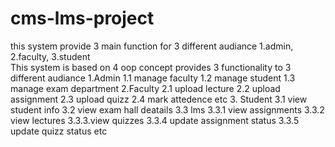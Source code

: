 # cms-lms-project
this system provide 3 main function for 3 different audiance 1.admin, 2.faculty, 3.student  
This system is based on 4 oop concept
provides 3 functionality to 3 different audiance
1.Admin
1.1 manage faculty
1.2 manage student
1.3 manage exam department
2.Faculty
2.1 upload lecture
2.2 upload assignment
2.3 upload quizz
2.4 mark attedence etc
3. Student
3.1 view student info
3.2 view exam hall deatails
3.3 lms
3.3.1 view assignments
3.3.2 view lectures
3.3.3.view quizzes
3.3.4 update assignment status
3.3.5 update quizz status etc
